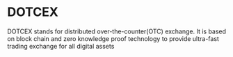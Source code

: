 # DOTCEX
DOTCEX stands for distributed over-the-counter(OTC) exchange. It is based on block chain and zero knowledge proof technology to provide ultra-fast trading exchange for all digital assets
